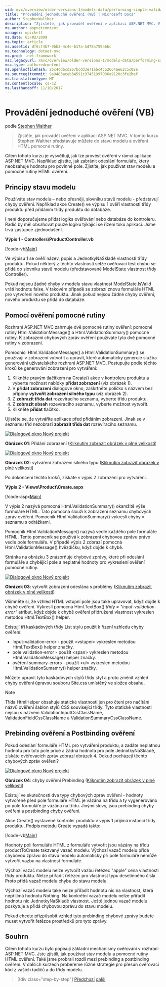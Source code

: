 ```yaml
---
uid: mvc/overview/older-versions-1/models-data/performing-simple-validation-vb
title: "Provádění jednoduché ověření (VB) | Microsoft Docs"
author: StephenWalther
description: "Zjistěte, jak provádět ověření v aplikaci ASP.NET MVC. V tomto kurzu Stephen Walther zavádí můžete do stavu modelu a pomocná rutina pro ověření HTML..."
ms.author: aspnetcontent
manager: wpickett
ms.date: 03/02/2009
ms.topic: article
ms.assetid: df6cf4b7-0bb3-4c4e-b17a-bd78a759a6bc
ms.technology: dotnet-mvc
ms.prod: .net-framework
msc.legacyurl: /mvc/overview/older-versions-1/models-data/performing-simple-validation-vb
msc.type: authoredcontent
ms.openlocfilehash: 2bc4cdbcd267bcdd3e71abc4c52664ae62c5c02e
ms.sourcegitcommit: 9a9483aceb34591c97451997036a9120c3fe2baf
ms.translationtype: MT
ms.contentlocale: cs-CZ
ms.lasthandoff: 11/10/2017
---
```

<a name="performing-simple-validation-vb"></a>Provádění jednoduché ověření (VB)
====================
podle [Stephen Walther](https://github.com/StephenWalther)

> Zjistěte, jak provádět ověření v aplikaci ASP.NET MVC. V tomto kurzu Stephen Walther představuje můžete do stavu modelu a ověření HTML pomocné rutiny.


Cílem tohoto kurzu je vysvětlují, jak lze provést ověření v rámci aplikace ASP.NET MVC. Například zjistíte, jak zabránit odeslání formuláře, který neobsahuje hodnotu pro povinné pole. Zjistíte, jak používat stav modelu a pomocné rutiny HTML ověření.

## <a name="understanding-model-state"></a>Principy stavu modelu

Používáte stav modelu – nebo přesněji, slovníku stavů modelu - představují chyby ověření. Například akce Create() ve výpisu 1 ověří vlastnosti třídy produktu před přidáním třídy produktu do databáze.


I není doporučujeme přidat logika ověřování nebo databáze do kontroleru. Řadič by měl obsahovat pouze logiku týkající se řízení toku aplikací. Jsme trvá zástupce zjednodušení.


**Výpis 1 - Controllers\ProductController.vb**

[!code-vb[Main](performing-simple-validation-vb/samples/sample1.vb)]

Ve výpisu 1 se ověří název, popis a JednotkyNaSkladě vlastnosti třídy produktu. Pokud některý z těchto vlastností selže ověřovací test chybu se přidá do slovníku stavů modelu (představované ModelState vlastnost třídy Controller).

Pokud nejsou žádné chyby v modelu stavu vlastnost ModelState.IsValid vrátí hodnotu false. V takovém případě se zobrazí znovu formuláře HTML pro vytvoření nového produktu. Jinak pokud nejsou žádné chyby ověření, nového produktu se přidá do databáze.

## <a name="using-the-validation-helpers"></a>Pomocí ověření pomocné rutiny

Rozhraní ASP.NET MVC zahrnuje dvě pomocné rutiny ověření: pomocné rutiny Html.ValidationMessage() a Html.ValidationSummary() pomocné rutiny. K zobrazení chybových zpráv ověření používáte tyto dvě pomocné rutiny v zobrazení.

Pomocníci Html.ValidationMessage() a Html.ValidationSummary() se používají v zobrazení vytvořit a upravit, které automaticky generuje služba generování uživatelského rozhraní ASP.NET MVC. Postupujte podle těchto kroků ke generování zobrazení pro vytváření:

1. Klikněte pravým tlačítkem na Create() akce v kontroleru produktu a vyberte možnost nabídky **přidat zobrazení** (viz obrázek 1).
2. V **přidat zobrazení** dialogové okno, zaškrtněte políčko s názvem bez přípony **vytvořit zobrazení silného typu** (viz obrázek 2).
3. Z **zobrazit třída dat** rozevíracího seznamu, vyberte třídu produktu.
4. Z **zobrazit obsah** rozevíracího seznamu, vyberte možnost vytvořit.
5. Klikněte **přidat** tlačítko.


Ujistěte se, že vytváříte aplikace před přidáním zobrazení. Jinak se v seznamu tříd nezobrazí **zobrazit třída dat** rozevíracího seznamu.


[![Dialogové okno Nový projekt](performing-simple-validation-vb/_static/image1.jpg)](performing-simple-validation-vb/_static/image1.png)

**Obrázek 01**: Přidání zobrazení ([Kliknutím zobrazit obrázek v plné velikosti](performing-simple-validation-vb/_static/image2.png))


[![Dialogové okno Nový projekt](performing-simple-validation-vb/_static/image2.jpg)](performing-simple-validation-vb/_static/image3.png)

**Obrázek 02**: vytváření zobrazení silného typu ([Kliknutím zobrazit obrázek v plné velikosti](performing-simple-validation-vb/_static/image4.png))


Po dokončení těchto kroků, získáte v výpis 2 zobrazení pro vytváření.

**Výpis 2 - Views\Product\Create.aspx**

[!code-aspx[Main](performing-simple-validation-vb/samples/sample2.aspx)]

V výpis 2 nazývá pomocná Html.ValidationSummary() okamžitě výše formuláře HTML. Tato pomocná slouží k zobrazení seznamu chybových zpráv ověření. Pomocník Html.ValidationSummary() vykreslí chyby v seznamu s odrážkami.

Pomocník Html.ValidationMessage() nazývá vedle každého pole formuláře HTML. Tento pomocník se používá k zobrazení chybovou zprávu právo vedle pole formuláře. V případě výpis 2 zobrazí pomocná Html.ValidationMessage() hvězdičku, když dojde k chybě.

Stránka na obrázku 3 znázorňuje chybové zprávy, které při odeslání formuláře s chybějící pole a neplatné hodnoty pro vykreslení ověření pomocné rutiny.


[![Dialogové okno Nový projekt](performing-simple-validation-vb/_static/image3.jpg)](performing-simple-validation-vb/_static/image5.png)

**Obrázek 03**: vytvořit zobrazení odeslána s problémy ([Kliknutím zobrazit obrázek v plné velikosti](performing-simple-validation-vb/_static/image6.png))


Všimněte si, že vzhled HTML vstupní pole jsou také upravovat, když dojde k chybě ověření. Vykreslí pomocná Html.TextBox() *třídy = "input-validation-error"* atribut, když dojde k chybě ověření přidružená vlastnost vykreslen metodou Html.TextBox() helper.

Existují tři kaskádových třídy List stylu použít k řízení vzhledu chyby ověření:

- Input-validation-error - použít &lt;vstupní&gt; vykreslen metodou Html.TextBox() helper značky.
- pole validation-error - použít &lt;span&gt; vykreslen metodou Html.ValidationMessage() helper značky.
- ověření summary-errors - použít &lt;ul&gt; vykreslen metodou Html.ValidationSumamry() helper značky.

Můžete upravit tyto kaskádových stylů třídy styl a proto změnit vzhled chyby ověření úpravou souboru Site.css umístěný ve složce obsahu.

> [!NOTE] 
> 
> Třída HtmlHelper obsahuje statické vlastnosti jen pro čtení pro načítání názvů ověření šablon stylů CSS související třídy. Tyto statické vlastnosti nejsou s názvem ValidationInputCssClassName, ValidationFieldCssClassName a ValidationSummaryCssClassName.


## <a name="prebinding-validation-and-postbinding-validation"></a>Prebinding ověření a Postbinding ověření

Pokud odeslání formuláře HTML pro vytváření produktu, a zadáte neplatnou hodnotu pro toto pole price a žádná hodnota pro pole JednotkyNaSkladě, získáte ověřovacích zpráv zobrazí obrázek 4. Odkud pocházejí těchto chybových zpráv ověření?


[![Dialogové okno Nový projekt](performing-simple-validation-vb/_static/image4.jpg)](performing-simple-validation-vb/_static/image7.png)

**Obrázek 04**: chyby ověření Prebinding ([Kliknutím zobrazit obrázek v plné velikosti](performing-simple-validation-vb/_static/image8.png))


Existují ve skutečnosti dva typy chybových zpráv ověření - hodnoty vytvořené před pole formuláře HTML je vázána na třídu a ty vygenerováno po pole formuláře je vázána na třídu. Jinými slovy, jsou prebinding chyby ověření a postbinding chyby ověření.

Akce Create() vystavené kontroler produktu v výpis 1 přijímá instanci třídy produktu. Podpis metodu Create vypadá takto:

[!code-vb[Main](performing-simple-validation-vb/samples/sample3.vb)]

Hodnoty polí formuláře HTML z formuláře vytvořit jsou vázány na třídu productToCreate takzvaný vazač modelu. Výchozí vazač modelu přidá chybovou zprávu do stavu modelu automaticky při pole formuláře nemůže vytvořit vazbu na vlastnost formuláře.

Výchozí vazač modelu nelze vytvořit vazbu řetězec "apple" cena vlastnosti třídy produktu. Nelze přiřadit řetězec pro vlastnost typu desetinného čísla. Proto přidá vazač modelu chybu do stavu modelu.

Výchozí vazač modelu také nelze přiřadit hodnotu nic na vlastnost, která nepřijímá hodnotu Nothing. Na konkrétní vazač modelu nelze přiřadit hodnotu nic JednotkyNaSkladě vlastnost. Ještě jednou vazač modelu poskytuje a přidá chybovou zprávu do stavu modelu.

Pokud chcete přizpůsobit vzhled tyto prebinding chybové zprávy budete muset vytvořit řetězce prostředků pro tyto zprávy.

## <a name="summary"></a>Souhrn

Cílem tohoto kurzu bylo popisují základní mechanismy ověřování v rozhraní ASP.NET MVC. Jste zjistili, jak používat stav modelu a pomocné rutiny HTML ověření. Také jsme probrali rozdíl mezi prebinding a postbinding ověření. V dalších kurzech probereme různé strategie pro přesun ověřovací kód z vašich řadičů a do třídy modelu.

>[!div class="step-by-step"]
[Předchozí](displaying-a-table-of-database-data-vb.md)
[další](validating-with-the-idataerrorinfo-interface-vb.md)
